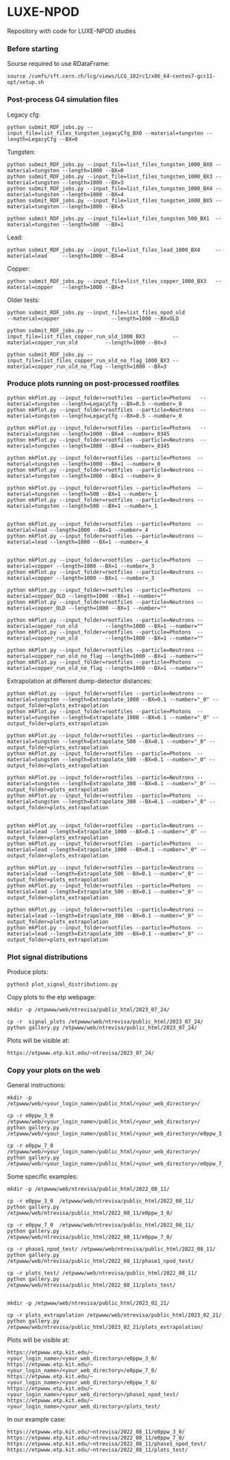 # LUXE-NPOD

Repository with code for LUXE-NPOD studies

### Before starting

Sourse required to use RDataFrame:

    source /cvmfs/sft.cern.ch/lcg/views/LCG_102rc1/x86_64-centos7-gcc11-opt/setup.sh 

### Post-process G4 simulation files

Legacy cfg:

    python submit_RDF_jobs.py --input_file=list_files_tungsten_LegacyCfg_BX0 --material=tungsten --length=LegacyCfg --BX=0

Tungsten:

    python submit_RDF_jobs.py --input_file=list_files_tungsten_1000_BX0 --material=tungsten --length=1000 --BX=0
    python submit_RDF_jobs.py --input_file=list_files_tungsten_1000_BX3 --material=tungsten --length=1000 --BX=3
    python submit_RDF_jobs.py --input_file=list_files_tungsten_1000_BX4 --material=tungsten --length=1000 --BX=4
    python submit_RDF_jobs.py --input_file=list_files_tungsten_1000_BX5 --material=tungsten --length=1000 --BX=5

    python submit_RDF_jobs.py --input_file=list_files_tungsten_500_BX1  --material=tungsten --length=500  --BX=1


Lead:

    python submit_RDF_jobs.py --input_file=list_files_lead_1000_BX4     --material=lead     --length=1000 --BX=4


Copper:

    python submit_RDF_jobs.py --input_file=list_files_copper_1000_BX3   --material=copper   --length=1000 --BX=3


Older tests:

    python submit_RDF_jobs.py --input_file=list_files_npod_old                        --material=copper                 --length=1000 --BX=OLD

    python submit_RDF_jobs.py --input_file=list_files_copper_run_old_1000_BX3         --material=copper_run_old         --length=1000 --BX=3

    python submit_RDF_jobs.py --input_file=list_files_copper_run_old_no_flag_1000_BX3 --material=copper_run_old_no_flag --length=1000 --BX=3

### Produce plots running on post-processed rootfiles

    python mkPlot.py --input_folder=rootfiles --particle=Photons   --material=tungsten --length=LegacyCfg --BX=0.5 --number=_0
    python mkPlot.py --input_folder=rootfiles --particle=Neutrons  --material=tungsten --length=LegacyCfg --BX=0.5 --number=_0

    python mkPlot.py --input_folder=rootfiles --particle=Photons   --material=tungsten --length=1000 --BX=4 --number=_0345
    python mkPlot.py --input_folder=rootfiles --particle=Neutrons  --material=tungsten --length=1000 --BX=4 --number=_0345

    python mkPlot.py --input_folder=rootfiles --particle=Photons  --material=tungsten --length=1000 --BX=1 --number=_0
    python mkPlot.py --input_folder=rootfiles --particle=Neutrons --material=tungsten --length=1000 --BX=1 --number=_0

    python mkPlot.py --input_folder=rootfiles --particle=Photons  --material=tungsten --length=500 --BX=1 --number=_1
    python mkPlot.py --input_folder=rootfiles --particle=Neutrons --material=tungsten --length=500 --BX=1 --number=_1


    python mkPlot.py --input_folder=rootfiles --particle=Photons  --material=lead --length=1000 --BX=1 --number=_4
    python mkPlot.py --input_folder=rootfiles --particle=Neutrons --material=lead --length=1000 --BX=1 --number=_4


    python mkPlot.py --input_folder=rootfiles --particle=Photons  --material=copper --length=1000 --BX=1 --number=_3
    python mkPlot.py --input_folder=rootfiles --particle=Neutrons --material=copper --length=1000 --BX=1 --number=_3

    python mkPlot.py --input_folder=rootfiles --particle=Photons  --material=copper_OLD --length=1000 --BX=1 --number=""
    python mkPlot.py --input_folder=rootfiles --particle=Neutrons --material=copper_OLD --length=1000 --BX=1 --number=""

    python mkPlot.py --input_folder=rootfiles --particle=Neutrons --material=copper_run_old         --length=1000 --BX=1 --number="" 
    python mkPlot.py --input_folder=rootfiles --particle=Photons  --material=copper_run_old         --length=1000 --BX=1 --number=""

    python mkPlot.py --input_folder=rootfiles --particle=Neutrons --material=copper_run_old_no_flag --length=1000 --BX=1 --number=""
    python mkPlot.py --input_folder=rootfiles --particle=Photons  --material=copper_run_old_no_flag --length=1000 --BX=1 --number=""


Extrapolation at different dump-detector distances:

    python mkPlot.py --input_folder=rootfiles --particle=Neutrons --material=tungsten --length=Extrapolate_1000 --BX=0.1 --number="_0" --output_folder=plots_extrapolation
    python mkPlot.py --input_folder=rootfiles --particle=Photons  --material=tungsten --length=Extrapolate_1000 --BX=0.1 --number="_0" --output_folder=plots_extrapolation

    python mkPlot.py --input_folder=rootfiles --particle=Neutrons --material=tungsten --length=Extrapolate_500 --BX=0.1 --number="_0" --output_folder=plots_extrapolation
    python mkPlot.py --input_folder=rootfiles --particle=Photons  --material=tungsten --length=Extrapolate_500 --BX=0.1 --number="_0" --output_folder=plots_extrapolation

    python mkPlot.py --input_folder=rootfiles --particle=Neutrons --material=tungsten --length=Extrapolate_300 --BX=0.1 --number="_0" --output_folder=plots_extrapolation
    python mkPlot.py --input_folder=rootfiles --particle=Photons  --material=tungsten --length=Extrapolate_300 --BX=0.1 --number="_0" --output_folder=plots_extrapolation


    python mkPlot.py --input_folder=rootfiles --particle=Neutrons --material=lead --length=Extrapolate_1000 --BX=0.1 --number="_0" --output_folder=plots_extrapolation
    python mkPlot.py --input_folder=rootfiles --particle=Photons  --material=lead --length=Extrapolate_1000 --BX=0.1 --number="_0" --output_folder=plots_extrapolation

    python mkPlot.py --input_folder=rootfiles --particle=Neutrons --material=lead --length=Extrapolate_500 --BX=0.1 --number="_0" --output_folder=plots_extrapolation
    python mkPlot.py --input_folder=rootfiles --particle=Photons  --material=lead --length=Extrapolate_500 --BX=0.1 --number="_0" --output_folder=plots_extrapolation

    python mkPlot.py --input_folder=rootfiles --particle=Neutrons --material=lead --length=Extrapolate_300 --BX=0.1 --number="_0" --output_folder=plots_extrapolation
    python mkPlot.py --input_folder=rootfiles --particle=Photons  --material=lead --length=Extrapolate_300 --BX=0.1 --number="_0" --output_folder=plots_extrapolation

### Plot signal distributions

Produce plots:

    python3 plot_signal_distributions.py

Copy plots to the etp webpage:

    mkdir -p /etpwww/web/ntrevisa/public_html/2023_07_24/

    cp -r  signal_plots /etpwww/web/ntrevisa/public_html/2023_07_24/
    python gallery.py /etpwww/web/ntrevisa/public_html/2023_07_24/

Plots will be visible at:

    https://etpwww.etp.kit.edu/~ntrevisa/2023_07_24/

### Copy your plots on the web

General instructions:

    mkdir -p /etpwww/web/<your_login_name>/public_html/<your_web_directory>/

    cp -r e0ppw_3_0  /etpwww/web/<your_login_name>/public_html/<your_web_directory>/
    python gallery.py /etpwww/web/<your_login_name>/public_html/<your_web_directory>/e0ppw_3_0

    cp -r e0ppw_7_0  /etpwww/web/<your_login_name>/public_html/<your_web_directory>/
    python gallery.py /etpwww/web/<your_login_name>/public_html/<your_web_directory>/e0ppw_7_0

Some specific examples:

    mkdir -p /etpwww/web/ntrevisa/public_html/2022_08_11/

    cp -r e0ppw_3_0  /etpwww/web/ntrevisa/public_html/2022_08_11/
    python gallery.py /etpwww/web/ntrevisa/public_html/2022_08_11/e0ppw_3_0/

    cp -r e0ppw_7_0  /etpwww/web/ntrevisa/public_html/2022_08_11/
    python gallery.py /etpwww/web/ntrevisa/public_html/2022_08_11/e0ppw_7_0/

    cp -r phase1_npod_test/ /etpwww/web/ntrevisa/public_html/2022_08_11/
    python gallery.py /etpwww/web/ntrevisa/public_html/2022_08_11/phase1_npod_test/

    cp -r plots_test/ /etpwww/web/ntrevisa/public_html/2022_08_11/
    python gallery.py /etpwww/web/ntrevisa/public_html/2022_08_11/plots_test/


    mkdir -p /etpwww/web/ntrevisa/public_html/2023_02_21/

    cp -r plots_extrapolation /etpwww/web/ntrevisa/public_html/2023_02_21/
    python gallery.py         /etpwww/web/ntrevisa/public_html/2023_02_21/plots_extrapolation/


Plots will be visible at:

    https://etpwww.etp.kit.edu/~<your_login_name>/<your_web_directory>/e0ppw_3_0/
    https://etpwww.etp.kit.edu/~<your_login_name>/<your_web_directory>/e0ppw_7_0/
    https://etpwww.etp.kit.edu/~<your_login_name>/<your_web_directory>/e0ppw_7_0/
    https://etpwww.etp.kit.edu/~<your_login_name>/<your_web_directory>/phase1_npod_test/
    https://etpwww.etp.kit.edu/~<your_login_name>/<your_web_directory>/plots_test/

In our example case:

    https://etpwww.etp.kit.edu/~ntrevisa/2022_08_11/e0ppw_3_0/
    https://etpwww.etp.kit.edu/~ntrevisa/2022_08_11/e0ppw_7_0/
    https://etpwww.etp.kit.edu/~ntrevisa/2022_08_11/phase1_npod_test/
    https://etpwww.etp.kit.edu/~ntrevisa/2022_08_11/plots_test/